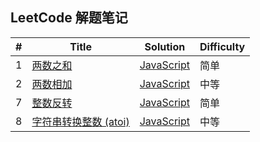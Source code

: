## LeetCode 解题笔记

| #    | Title                                                        | Solution       | Difficulty |
| ---- | ------------------------------------------------------------ | -------------- | ---------- |
| 1    | [两数之和](https://leetcode-cn.com/problems/two-sum/)        | [JavaScript](./subject/1.%20两数之和/twoSum.js) | 简单       |
| 2    | [两数相加](https://leetcode-cn.com/problems/add-two-numbers/) | [JavaScript](./subject/2.%20两数相加/addTwoNumbers.js) | 中等       |
| 7    | [整数反转](https://leetcode-cn.com/problems/reverse-integer/) | [JavaScript](./subject/7.%20整数反转/reverse.js) | 简单       |
| 8    | [字符串转换整数 (atoi)](https://leetcode-cn.com/problems/string-to-integer-atoi/) | [JavaScript](./subject/8.%20字符串转换整数/atoi.js) | 中等       |



